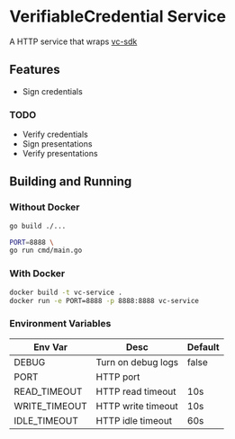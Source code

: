 # VerifiableCredential Service

A HTTP service that wraps [vc-sdk](https://github.com/medibloc/vc-sdk)


## Features

- Sign credentials

### TODO
- Verify credentials
- Sign presentations
- Verify presentations


## Building and Running

### Without Docker
```bash
go build ./...

PORT=8888 \
go run cmd/main.go
```

### With Docker
```bash
docker build -t vc-service .
docker run -e PORT=8888 -p 8888:8888 vc-service
```

### Environment Variables

|Env Var|Desc|Default|
|-------|----|-------|
|DEBUG|Turn on debug logs|false|
|PORT|HTTP port||
|READ_TIMEOUT|HTTP read timeout|10s|
|WRITE_TIMEOUT|HTTP write timeout|10s|
|IDLE_TIMEOUT|HTTP idle timeout|60s|

